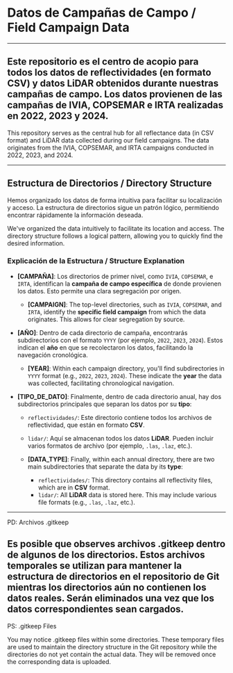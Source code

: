 # Datos de Campañas de Campo / Field Campaign Data
---
Este repositorio es el centro de acopio para todos los datos de reflectividades (en formato CSV) y datos LiDAR obtenidos durante nuestras campañas de campo. 
Los datos provienen de las campañas de IVIA, COPSEMAR e IRTA realizadas en 2022, 2023 y 2024.
---

This repository serves as the central hub for all reflectance data (in CSV format) and LiDAR data collected during our field campaigns. 
The data originates from the IVIA, COPSEMAR, and IRTA campaigns conducted in 2022, 2023, and 2024.

---

## Estructura de Directorios / Directory Structure

Hemos organizado los datos de forma intuitiva para facilitar su localización y acceso. La estructura de directorios sigue un patrón lógico, permitiendo encontrar rápidamente la información deseada.

We've organized the data intuitively to facilitate its location and access. The directory structure follows a logical pattern, allowing you to quickly find the desired information.

### Explicación de la Estructura / Structure Explanation

* **[CAMPAÑA]**: Los directorios de primer nivel, como `IVIA`, `COPSEMAR`, e `IRTA`, identifican la **campaña de campo específica** de donde provienen los datos. Esto permite una clara segregación por origen.
    * **[CAMPAIGN]**: The top-level directories, such as `IVIA`, `COPSEMAR`, and `IRTA`, identify the **specific field campaign** from which the data originates. This allows for clear segregation by source.

* **[AÑO]**: Dentro de cada directorio de campaña, encontrarás subdirectorios con el formato `YYYY` (por ejemplo, `2022`, `2023`, `2024`). Estos indican el **año** en que se recolectaron los datos, facilitando la navegación cronológica.
    * **[YEAR]**: Within each campaign directory, you'll find subdirectories in `YYYY` format (e.g., `2022`, `2023`, `2024`). These indicate the **year** the data was collected, facilitating chronological navigation.

* **[TIPO_DE_DATO]**: Finalmente, dentro de cada directorio anual, hay dos subdirectorios principales que separan los datos por su **tipo**:
    * `reflectividades/`: Este directorio contiene todos los archivos de reflectividad, que están en formato **CSV**.
    * `lidar/`: Aquí se almacenan todos los datos **LiDAR**. Pueden incluir varios formatos de archivo (por ejemplo, `.las`, `.laz`, etc.).

    * **[DATA_TYPE]**: Finally, within each annual directory, there are two main subdirectories that separate the data by its **type**:
        * `reflectividades/`: This directory contains all reflectivity files, which are in **CSV** format.
        * `lidar/`: All **LiDAR** data is stored here. This may include various file formats (e.g., `.las`, `.laz`, etc.).

---
PD: Archivos .gitkeep

Es posible que observes archivos .gitkeep dentro de algunos de los directorios. Estos archivos temporales se utilizan para mantener la estructura de directorios en el repositorio de Git mientras los directorios aún no contienen los datos reales. Serán eliminados una vez que los datos correspondientes sean cargados.
---
PS: .gitkeep Files

You may notice .gitkeep files within some directories. These temporary files are used to maintain the directory structure in the Git repository while the directories do not yet contain the actual data. They will be removed once the corresponding data is uploaded.

